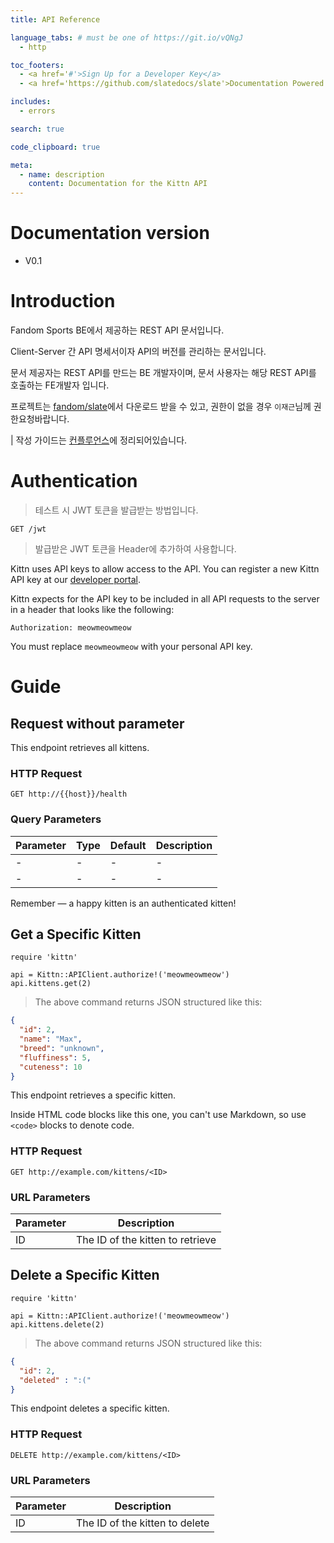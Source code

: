 ```yaml
---
title: API Reference

language_tabs: # must be one of https://git.io/vQNgJ
  - http

toc_footers:
  - <a href='#'>Sign Up for a Developer Key</a>
  - <a href='https://github.com/slatedocs/slate'>Documentation Powered by Slate</a>

includes:
  - errors

search: true

code_clipboard: true

meta:
  - name: description
    content: Documentation for the Kittn API
---
```

# Documentation version
- V0.1

# Introduction

Fandom Sports BE에서 제공하는 REST API 문서입니다.

Client-Server 간  API 명세서이자 API의 버전를 관리하는 문서입니다.

문서 제공자는 REST API를 만드는 BE 개발자이며, 문서 사용자는 해당 REST API를 호출하는 FE개발자 입니다.

프로젝트는 [fandom/slate](https://github.com/fandom-world/fandom-sports-api-documentation)에서 다운로드 받을 수 있고, 권한이 없을 경우 `이재근`님께 권한요청바랍니다.

| 작성 가이드는 [컨플루언스](https://fandom-proj.atlassian.net/wiki/spaces/FANDOM/pages/23068676/API)에 정리되어있습니다.

# Authentication

> 테스트 시 JWT 토큰을 발급받는 방법입니다. 

```HTTP
GET /jwt
```
> 발급받은 JWT 토큰을 Header에 추가하여 사용합니다.

Kittn uses API keys to allow access to the API. You can register a new Kittn API key at our [developer portal](http://example.com/developers).

Kittn expects for the API key to be included in all API requests to the server in a header that looks like the following:

`Authorization: meowmeowmeow`

<aside class="notice">
You must replace <code>meowmeowmeow</code> with your personal API key.
</aside>

# Guide

## Request without parameter 


This endpoint retrieves all kittens.

### HTTP Request

`GET http://{{host}}/health`

### Query Parameters

Parameter | Type | Default |Description
--------- |---------|---------|-----------
- | -    | -       | -
- | -    | -       | -

<aside class="success">
Remember — a happy kitten is an authenticated kitten!
</aside>

## Get a Specific Kitten

```http
require 'kittn'

api = Kittn::APIClient.authorize!('meowmeowmeow')
api.kittens.get(2)
```


> The above command returns JSON structured like this:

```json
{
  "id": 2,
  "name": "Max",
  "breed": "unknown",
  "fluffiness": 5,
  "cuteness": 10
}
```

This endpoint retrieves a specific kitten.

<aside class="warning">Inside HTML code blocks like this one, you can't use Markdown, so use <code>&lt;code&gt;</code> blocks to denote code.</aside>

### HTTP Request

`GET http://example.com/kittens/<ID>`

### URL Parameters

Parameter | Description
--------- | -----------
ID | The ID of the kitten to retrieve

## Delete a Specific Kitten

```http
require 'kittn'

api = Kittn::APIClient.authorize!('meowmeowmeow')
api.kittens.delete(2)
```

> The above command returns JSON structured like this:

```json
{
  "id": 2,
  "deleted" : ":("
}
```

This endpoint deletes a specific kitten.

### HTTP Request

`DELETE http://example.com/kittens/<ID>`

### URL Parameters

Parameter | Description
--------- | -----------
ID | The ID of the kitten to delete

